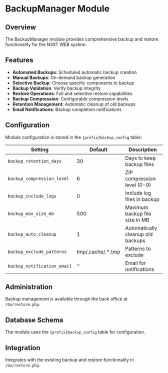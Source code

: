 # BackupManager Module

## Overview
The BackupManager module provides comprehensive backup and restore functionality for the N3XT WEB system.

## Features
- **Automated Backups**: Scheduled automatic backup creation
- **Manual Backups**: On-demand backup generation
- **Selective Backup**: Choose specific components to backup
- **Backup Validation**: Verify backup integrity
- **Restore Operations**: Full and selective restore capabilities
- **Backup Compression**: Configurable compression levels
- **Retention Management**: Automatic cleanup of old backups
- **Email Notifications**: Backup completion notifications

## Configuration
Module configuration is stored in the `{prefix}backup_config` table:

| Setting | Default | Description |
|---------|---------|-------------|
| `backup_retention_days` | 30 | Days to keep backup files |
| `backup_compression_level` | 6 | ZIP compression level (0-9) |
| `backup_include_logs` | 0 | Include log files in backup |
| `backup_max_size_mb` | 500 | Maximum backup file size in MB |
| `backup_auto_cleanup` | 1 | Automatically cleanup old backups |
| `backup_exclude_patterns` | tmp/,cache/,*.tmp | Patterns to exclude |
| `backup_notification_email` | '' | Email for notifications |

## Administration
Backup management is available through the back office at `/bo/restore.php`.

## Database Schema
The module uses the `{prefix}backup_config` table for configuration.

## Integration
Integrates with the existing backup and restore functionality in `/bo/restore.php`.